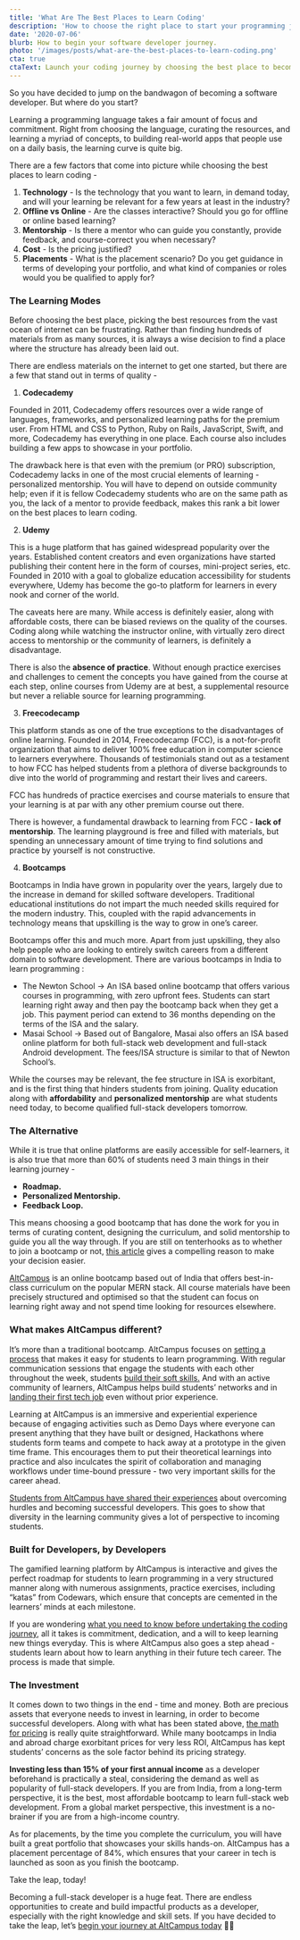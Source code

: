 ```yaml
---
title: 'What Are The Best Places to Learn Coding'
description: 'How to choose the right place to start your programming journey? Know all about become a full-stack web developer and launching your programming journey here.'
date: '2020-07-06'
blurb: How to begin your software developer journey.
photo: '/images/posts/what-are-the-best-places-to-learn-coding.png'
cta: true
ctaText: Launch your coding journey by choosing the best place to become a software developer.  🙌
---
```


So you have decided to jump on the bandwagon of becoming a software developer. But where do you start?

Learning a programming language takes a fair amount of focus and commitment. Right from choosing the language, curating the resources, and learning a myriad of concepts, to building real-world apps that people use on a daily basis, the learning curve is quite big.

There are a few factors that come into picture while choosing the best places to learn coding -

1. **Technology** - Is the technology that you want to learn, in demand today, and will your learning be relevant for a few years at least in the industry?
2. **Offline vs Online** - Are the classes interactive? Should you go for offline or online based learning?
3. **Mentorship** - Is there a mentor who can guide you constantly, provide feedback, and course-correct you when necessary?
4. **Cost** - Is the pricing justified?
5. **Placements** - What is the placement scenario? Do you get guidance in terms of developing your portfolio, and what kind of companies or roles would you be qualified to apply for?

### The Learning Modes

Before choosing the best place, picking the best resources from the vast ocean of internet can be frustrating. Rather than finding hundreds of materials from as many sources, it is always a wise decision to find a place where the structure has already been laid out.

There are endless materials on the internet to get one started, but there are a few that stand out in terms of quality -

1. **Codecademy**

Founded in 2011, Codecademy offers resources over a wide range of languages, frameworks, and personalized learning paths for the premium user. From HTML and CSS to Python, Ruby on Rails, JavaScript, Swift, and more, Codecademy has everything in one place. Each course also includes building a few apps to showcase in your portfolio.

The drawback here is that even with the premium (or PRO) subscription, Codecademy lacks in one of the most crucial elements of learning - personalized mentorship. You will have to depend on outside community help; even if it is fellow Codecademy students who are on the same path as you, the lack of a mentor to provide feedback, makes this rank a bit lower on the best places to learn coding.

2. **Udemy**

This is a huge platform that has gained widespread popularity over the years. Established content creators and even organizations have started publishing their content here in the form of courses, mini-project series, etc. Founded in 2010 with a goal to globalize education accessibility for students everywhere, Udemy has become the go-to platform for learners in every nook and corner of the world.

The caveats here are many. While access is definitely easier, along with affordable costs, there can be biased reviews on the quality of the courses. Coding along while watching the instructor online, with virtually zero direct access to mentorship or the community of learners, is definitely a disadvantage.

There is also the **absence of practice**. Without enough practice exercises and challenges to cement the concepts you have gained from the course at each step, online courses from Udemy are at best, a supplemental resource but never a reliable source for learning programming.

3. **Freecodecamp**

This platform stands as one of the true exceptions to the disadvantages of online learning. Founded in 2014, Freecodecamp (FCC), is a not-for-profit organization that aims to deliver 100% free education in computer science to learners everywhere. Thousands of testimonials stand out as a testament to how FCC has helped students from a plethora of diverse backgrounds to dive into the world of programming and restart their lives and careers.

FCC has hundreds of practice exercises and course materials to ensure that your learning is at par with any other premium course out there.

There is however, a fundamental drawback to learning from FCC - **lack of mentorship**. The learning playground is free and filled with materials, but spending an unnecessary amount of time trying to find solutions and practice by yourself is not constructive.

4. **Bootcamps**

Bootcamps in India have grown in popularity over the years, largely due to the increase in demand for skilled software developers. Traditional educational institutions do not impart the much needed skills required for the modern industry. This, coupled with the rapid advancements in technology means that upskilling is the way to grow in one’s career.

Bootcamps offer this and much more. Apart from just upskilling, they also help people who are looking to entirely switch careers from a different domain to software development. There are various bootcamps in India to learn programming :

- The Newton School → An ISA based online bootcamp that offers various courses in programming, with zero upfront fees. Students can start learning right away and then pay the bootcamp back when they get a job. This payment period can extend to 36 months depending on the terms of the ISA and the salary.
- Masai School → Based out of Bangalore, Masai also offers an ISA based online platform for both full-stack web development and full-stack Android development. The fees/ISA structure is similar to that of Newton School’s.

While the courses may be relevant, the fee structure in ISA is exorbitant, and is the first thing that hinders students from joining. Quality education along with **affordability** and **personalized mentorship** are what students need today, to become qualified full-stack developers tomorrow.

### The Alternative

While it is true that online platforms are easily accessible for self-learners, it is also true that more than 60% of students need 3 main things in their learning journey -

- **Roadmap.**
- **Personalized Mentorship.**
- **Feedback Loop.**

This means choosing a good bootcamp that has done the work for you in terms of curating content, designing the curriculum, and solid mentorship to guide you all the way through. If you are still on tenterhooks as to whether to join a bootcamp or not, [this article](https://altcampus.school/community/posts/why-you-should-consider-joining-a-bootcamp-if-you-want-to-learn-programming) gives a compelling reason to make your decision easier.

[AltCampus](https://altcampus.school/) is an online bootcamp based out of India that offers best-in-class curriculum on the popular MERN stack. All course materials have been precisely structured and optimised so that the student can focus on learning right away and not spend time looking for resources elsewhere.

### What makes AltCampus different?

It’s more than a traditional bootcamp. AltCampus focuses on [setting a process](https://altcampus.school/community/posts/4-simple-systems-to-learn-programming-faster) that makes it easy for students to learn programming. With regular communication sessions that engage the students with each other throughout the week, students [build their soft skills.](https://altcampus.school/community/posts/basic-communication-tips-for-beginner-developers) And with an active community of learners, AltCampus helps build students’ networks and in [landing their first tech job](https://altcampus.school/community/posts/how-to-get-first-job-as-a-software-developer-when-you-have-zero-experience) even without prior experience.

Learning at AltCampus is an immersive and experiential experience because of engaging activities such as Demo Days where everyone can present anything that they have built or designed, Hackathons where students form teams and compete to hack away at a prototype in the given time frame. This encourages them to put their theoretical learnings into practice and also inculcates the spirit of collaboration and managing workflows under time-bound pressure - two very important skills for the career ahead.

[Students from AltCampus have shared their experiences](https://altcampus.school/community/stories) about overcoming hurdles and becoming successful developers. This goes to show that diversity in the learning community gives a lot of perspective to incoming students.

### Built for Developers, by Developers

The gamified learning platform by AltCampus is interactive and gives the perfect roadmap for students to learn programming in a very structured manner along with numerous assignments, practice exercises, including “katas” from Codewars, which ensure that concepts are cemented in the learners’ minds at each milestone.

If you are wondering [what you need to know before undertaking the coding journey](https://altcampus.school/community/posts/heres-everything-you-need-to-know-to-become-a-full-stack-web-developer), all it takes is commitment, dedication, and a will to keep learning new things everyday. This is where AltCampus also goes a step ahead - students learn about how to learn anything in their future tech career. The process is made that simple.

### The Investment

It comes down to two things in the end - time and money. Both are precious assets that everyone needs to invest in learning, in order to become successful developers. Along with what has been stated above, [the math for pricing](https://altcampus.school/community/posts/why-are-bootcamps-so-expensive) is really quite straightforward. While many bootcamps in India and abroad charge exorbitant prices for very less ROI, AltCampus has kept students’ concerns as the sole factor behind its pricing strategy.

**Investing less than 15% of your first annual income** as a developer beforehand is practically a steal, considering the demand as well as popularity of full-stack developers. If you are from India, from a long-term perspective, it is the best, most affordable bootcamp to learn full-stack web development. From a global market perspective, this investment is a no-brainer if you are from a high-income country.

As for placements, by the time you complete the curriculum, you will have built a great portfolio that showcases your skills hands-on. AltCampus has a placement percentage of 84%, which ensures that your career in tech is launched as soon as you finish the bootcamp.

Take the leap, today!

Becoming a full-stack developer is a huge feat. There are endless opportunities to create and build impactful products as a developer, especially with the right knowledge and skill sets. If you have decided to take the leap, let’s [begin your journey at AltCampus today](https://altcampus.school/) 🙂🚀
